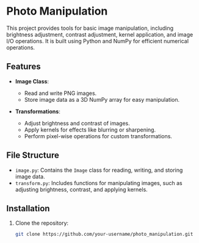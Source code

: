 # Photo Manipulation

This project provides tools for basic image manipulation, including brightness adjustment, contrast adjustment, kernel application, and image I/O operations. 
It is built using Python and NumPy for efficient numerical operations.

## Features

- **Image Class**:
  - Read and write PNG images.
  - Store image data as a 3D NumPy array for easy manipulation.

- **Transformations**:
  - Adjust brightness and contrast of images.
  - Apply kernels for effects like blurring or sharpening.
  - Perform pixel-wise operations for custom transformations.

## File Structure

- `image.py`: Contains the `Image` class for reading, writing, and storing image data.
- `transform.py`: Includes functions for manipulating images, such as adjusting brightness, contrast, and applying kernels.

## Installation

1. Clone the repository:
   ```bash
   git clone https://github.com/your-username/photo_manipulation.git
